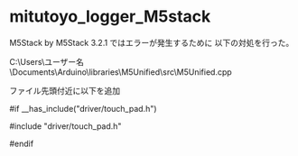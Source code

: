 # mitutoyo_logger_M5stack

M5Stack by M5Stack  3.2.1
ではエラーが発生するために
以下の対処を行った。


C:\Users\ユーザー名\Documents\Arduino\libraries\M5Unified\src\M5Unified.cpp


ファイル先頭付近に以下を追加



#if __has_include("driver/touch_pad.h")
  
#include "driver/touch_pad.h"

#endif